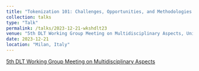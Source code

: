 ```yaml
---
title: "Tokenization 101: Challenges, Opportunities, and Methodologies in Digital Assets Markets"
collection: talks
type: "Talk"
permalink: /talks/2023-12-21-wkshdlt23
venue: "5th DLT Working Group Meeting on Multidisciplinary Aspects, Università degli Studi di Milano-Bicocca"
date: 2023-12-21
location: "Milan, Italy"
---
```


[5th DLT Working Group Meeting on Multidisciplinary Aspects](https://dltworkshop.disco.unimib.it)